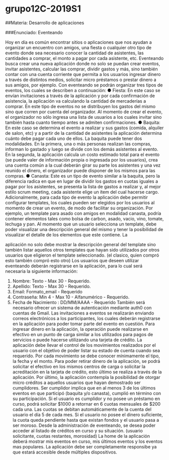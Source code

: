 # grupo12C-2019S1

##Materia: Desarrollo de aplicaciones

###Enunciado: 
Eventeando

Hoy en día es común encontrar sitios o aplicaciones que nos ayudan a organizar un encuentro con
amigos, una fiesta o cualquier otro tipo de evento donde sea necesario conocer la cantidad de
asistentes, las cantidades a comprar, el monto a pagar por cada asistente, etc.
Eventeando busca crear una nueva aplicación donde no solo se puedan crear eventos, invitar
asistentes, calcular las comprar, dividir gastos y más, sino también contar con una cuenta corriente
que permita a los usuarios ingresar dinero a través de distintos medios, solicitar micro préstamos o
prestar dinero a sus amigos, por ejemplo.
Con eventeando se podrán organizar tres tipos de eventos, los cuales se describen a continuación:
● Fiesta: En este caso se envían invitaciones a través de la aplicación y por cada confirmación
de asistencia, la aplicación va calculando la cantidad de mercaderías a comprar. En este tipo
de eventos no se distribuyen los gastos del mismo sino que corren por cuenta del
organizador. Al momento de crear el evento, el organizador no sólo ingresa una lista de
usuarios a los cuales invitar sino también hasta cuanto tiempo antes se admiten
confirmaciones.
● Baquita: En este caso se determina el evento a realizar y sus gastos (comida, alquiler de
salon, etc) y a partir de la cantidad de asistentes la aplicación determina cuánto debe pagar
cada uno de ellos.
La baquita puede tener dos modalidades. En la primera, una o más personas realizan las
compras, informan lo gastado y luego se divide con los demás asistentes al evento. En la
segunda, la aplicación calcula un costo estimado total para el evento (se puede valer de
información propia o ingresada por los usuarios), crea una cuenta común a la cual deberán
girar su parte los asistentes y una vez reunido el dinero, el organizador puede disponer de los
mismos para las compras.
● Canasta: Este es un tipo de evento similar a la baquita, pero la diferencia radica en que en
lugar de dividir los gastos en cuotas iguales a pagar por los asistentes, se presenta la lista de
gastos a realizar y, al mejor estilo scrum meeting, cada asistente elige un ítem del cual
hacerse cargo.
Adicionalmente, para cada tipo de evento la aplicación debe permitir configurar templates, los cuales
pueden ser elegidos por los usuarios al momento de crear un evento, de modo de facilitar su
organización. Por ejemplo, un template para asado con amigos en modalidad canasta, podría
contener elementos tales como bolsa de carbon, asado, vacio, vino, tomate, lechuga y pan.
Al momento que un usuario selecciona un template, debe poder visualizar una descripción general
del mismo y tener la posibilidad de visualizar el detalle de los elementos que este contiene. La

aplicación no solo debe mostrar la descripción general del template sino también listar aquellos otros
templates que hayan sido utilizados por otros usuarios que eligieron el template seleccionado. (el
clasico, quien compró esto también compró esto otro)
Los usuarios que deseen utilizar eventeando deberán registrarse en la aplicación, para lo cual será
necesaria la siguiente información:
1. Nombre: Texto - Max 30 - Requerido.
2. Apellido: Texto - Max 30 - Requerido.
3. Email: Formato_email - Requerido
4. Contraseña: Min 4 - Max 10 - Alfanumérico - Requerido.
5. Fecha de Nacimiento : DD/MM/AAAA - Requerido
También será necesario ofrecer un sistema de autenticación mediante auth0 con cuentas de Gmail.
Las invitaciones a eventos se realizarán enviando correos electrónicos a los participantes, los cuales
deberán registrarse en la aplicación para poder tomar parte del evento en cuestión.
Para ingresar dinero en la aplicación, la operación puede realizarse en efectivo en un punto de carga
similar a los utilizados para pagos de servicios o puede hacerse utilizando una tarjeta de crédito. La
aplicación debe llevar el control de los movimientos realizados por el usuario con el objetivo de poder
listar su estado de cuenta cuando sea requerido. Por cada movimiento se debe conocer
mínimamente el tipo, la fecha y el monto.
Para poder retirar dinero de la aplicación, se podrá solicitar el efectivo en los mismos centros de
carga o solicitar la acreditación en la tarjeta de crédito, esto último se realiza a través de la
aplicación.
Por último, la aplicación contempla la posibilidad de otorgar micro créditos a aquellos usuarios que
hayan demostrado ser cumplidores. Ser cumplidor implica que en al menos 3 de los últimos eventos
en que participó (baquita y/o canasta), cumplió en término con su participación. Si el usuario es
cumplidor y no posee un préstamo en curso, podrá solicitar $1000 a retornar en 6 cuotas mensuales
de $200 cada una. Las cuotas se debitan automáticamente de la cuenta del usuario el día 5 de cada
mes. Si el usuario no posee el dinero suficiente, la cuota queda pendiente hasta que existan fondos y
el usuario pasa a ser moroso.
Desde la administración de eventeando, se desea poder acceder al listado de créditos en curso y su
situación. (usuario solicitante, cuotas restantes, morosidad)
La home de la aplicación deberá mostrar mis eventos en curso, mis últimos eventos y los eventos
mas populares.
La aplicación debe ser completamente responsibe ya que estará accesible desde múltiples
dispositivos.
